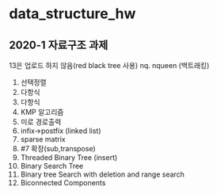 # data_structure_hw
2020-1 자료구조 과제
---------
13은 업로드 하지 않음(red black tree 사용)
nq. nqueen (백트래킹)
1. 선택정렬
2. 다항식
3. 다항식
4. KMP 알고리즘
5. 미로 경로출력
6. infix->postfix (linked list)
7. sparse matrix
8. #7 확장(sub,transpose)
9. Threaded Binary Tree (insert)
10. Binary Search Tree
11. Binary tree Search with deletion and range search
12. Biconnected Components <br>

